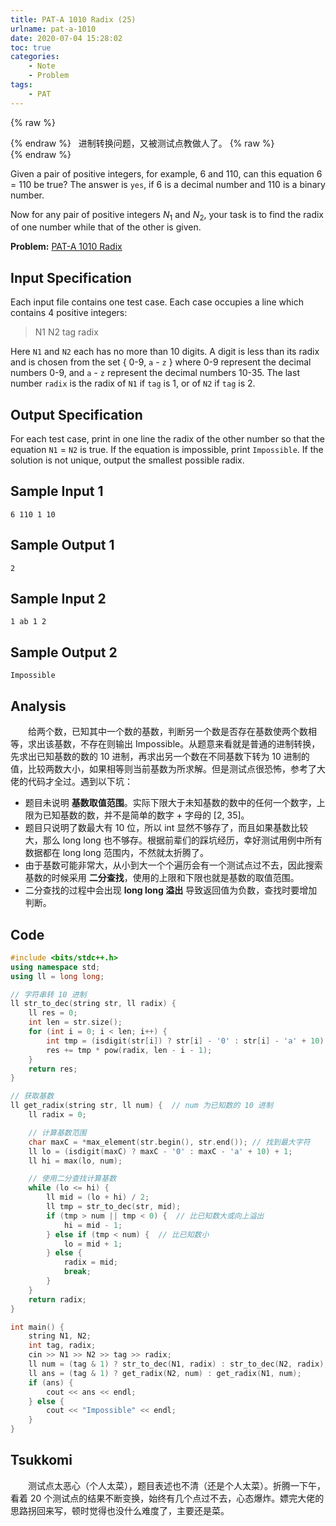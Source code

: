 ```yaml
---
title: PAT-A 1010 Radix (25)
urlname: pat-a-1010
date: 2020-07-04 15:28:02
toc: true
categories:
    - Note
    - Problem
tags:
    - PAT
---
```


{% raw %}<article class="message is-danger"><div class="message-body">{% endraw %}
<span class="icon"><i class="fa fa-star mr-2"></i></span>&nbsp;&nbsp;进制转换问题，又被测试点教做人了。
{% raw %}</div></article>{% endraw %}

Given a pair of positive integers, for example, 6 and 110, can this equation 6 = 110 be true? The answer is `yes`, if 6 is a decimal number and 110 is a binary number.

Now for any pair of positive integers $N_1$ and $N_2$, your task is to find the radix of one number while that of the other is given.

<!--more-->

**Problem:**&nbsp;[PAT-A 1010 Radix](https://pintia.cn/problem-sets/994805342720868352/problems/994805507225665536 "PAT-A 1010 Radix")


## Input Specification

Each input file contains one test case. Each case occupies a line which contains 4 positive integers:

> N1 N2 tag radix


Here `N1` and `N2` each has no more than 10 digits. A digit is less than its radix and is chosen from the set { 0-9, `a` - `z` } where 0-9 represent the decimal numbers 0-9, and `a` - `z` represent the decimal numbers 10-35. The last number `radix` is the radix of `N1` if `tag` is 1, or of `N2` if `tag` is 2.

## Output Specification

For each test case, print in one line the radix of the other number so that the equation `N1` = `N2` is true. If the equation is impossible, print `Impossible`. If the solution is not unique, output the smallest possible radix.

## Sample Input 1

```
6 110 1 10
```

## Sample Output 1

```
2
```

## Sample Input 2

```
1 ab 1 2
```

## Sample Output 2

```
Impossible
```

## Analysis

&emsp;&emsp;给两个数，已知其中一个数的基数，判断另一个数是否存在基数使两个数相等，求出该基数，不存在则输出 Impossible。从题意来看就是普通的进制转换，先求出已知基数的数的 10 进制，再求出另一个数在不同基数下转为 10 进制的值，比较两数大小，如果相等则当前基数为所求解。但是测试点很恐怖，参考了大佬的代码才全过。遇到以下坑：

+ 题目未说明 **基数取值范围**。实际下限大于未知基数的数中的任何一个数字，上限为已知基数的数，并不是简单的数字 + 字母的 [2, 35]。
+ 题目只说明了数最大有 10 位，所以 int 显然不够存了，而且如果基数比较大，那么 long long 也不够存。根据前辈们的踩坑经历，幸好测试用例中所有数据都在 long long 范围内，不然就太折腾了。
+ 由于基数可能非常大，从小到大一个个遍历会有一个测试点过不去，因此搜索基数的时候采用 **二分查找**，使用的上限和下限也就是基数的取值范围。
+ 二分查找的过程中会出现 **long long 溢出** 导致返回值为负数，查找时要增加判断。

## Code

``` cpp
#include <bits/stdc++.h>
using namespace std;
using ll = long long;

// 字符串转 10 进制
ll str_to_dec(string str, ll radix) {
    ll res = 0;
    int len = str.size();
    for (int i = 0; i < len; i++) {
        int tmp = (isdigit(str[i]) ? str[i] - '0' : str[i] - 'a' + 10);
        res += tmp * pow(radix, len - i - 1);
    }
    return res;
}

// 获取基数
ll get_radix(string str, ll num) {  // num 为已知数的 10 进制
    ll radix = 0;

    // 计算基数范围
    char maxC = *max_element(str.begin(), str.end()); // 找到最大字符
    ll lo = (isdigit(maxC) ? maxC - '0' : maxC - 'a' + 10) + 1;
    ll hi = max(lo, num);

    // 使用二分查找计算基数
    while (lo <= hi) {
        ll mid = (lo + hi) / 2;
        ll tmp = str_to_dec(str, mid);
        if (tmp > num || tmp < 0) {  // 比已知数大或向上溢出
            hi = mid - 1;
        } else if (tmp < num) {  // 比已知数小
            lo = mid + 1;
        } else {
            radix = mid;
            break;
        }
    }
    return radix;
}

int main() {
    string N1, N2;
    int tag, radix;
    cin >> N1 >> N2 >> tag >> radix;
    ll num = (tag & 1) ? str_to_dec(N1, radix) : str_to_dec(N2, radix);
    ll ans = (tag & 1) ? get_radix(N2, num) : get_radix(N1, num);
    if (ans) {
        cout << ans << endl;
    } else {
        cout << "Impossible" << endl;
    }
}
```

## Tsukkomi

&emsp;&emsp;测试点太恶心（个人太菜），题目表述也不清（还是个人太菜）。折腾一下午，看着 20 个测试点的结果不断变换，始终有几个点过不去，心态爆炸。嫖完大佬的思路拐回来写，顿时觉得也没什么难度了，主要还是菜。

